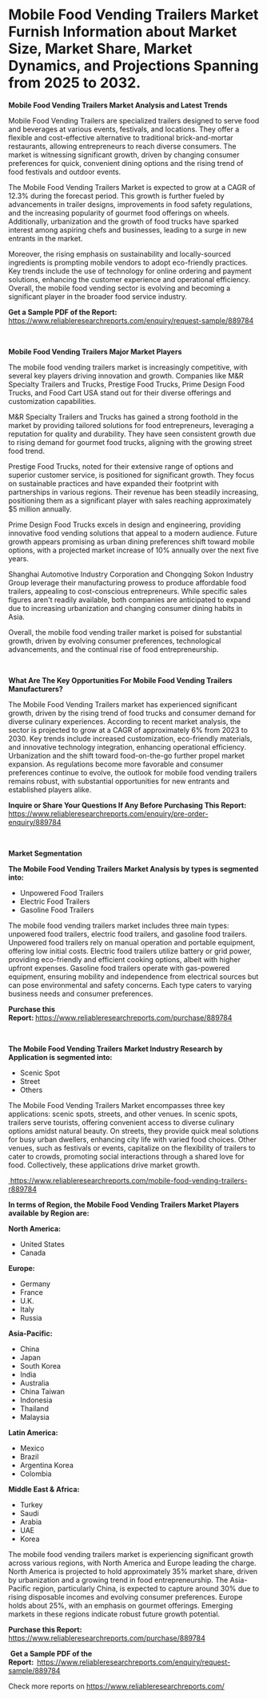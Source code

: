 <p><h1>Mobile Food Vending Trailers Market Furnish Information about Market Size, Market Share, Market Dynamics, and Projections Spanning from 2025 to 2032.</h1></p><p><strong>Mobile Food Vending Trailers Market Analysis and Latest Trends</strong></p>
<p><p>Mobile Food Vending Trailers are specialized trailers designed to serve food and beverages at various events, festivals, and locations. They offer a flexible and cost-effective alternative to traditional brick-and-mortar restaurants, allowing entrepreneurs to reach diverse consumers. The market is witnessing significant growth, driven by changing consumer preferences for quick, convenient dining options and the rising trend of food festivals and outdoor events. </p><p>The Mobile Food Vending Trailers Market is expected to grow at a CAGR of 12.3% during the forecast period. This growth is further fueled by advancements in trailer designs, improvements in food safety regulations, and the increasing popularity of gourmet food offerings on wheels. Additionally, urbanization and the growth of food trucks have sparked interest among aspiring chefs and businesses, leading to a surge in new entrants in the market. </p><p>Moreover, the rising emphasis on sustainability and locally-sourced ingredients is prompting mobile vendors to adopt eco-friendly practices. Key trends include the use of technology for online ordering and payment solutions, enhancing the customer experience and operational efficiency. Overall, the mobile food vending sector is evolving and becoming a significant player in the broader food service industry.</p></p>
<p><strong>Get a Sample PDF of the Report:&nbsp;</strong> <a href="https://www.reliableresearchreports.com/enquiry/request-sample/889784?utm_campaign=2954&utm_medium=2&utm_source=Github&utm_content=ia&utm_term=30032025&utm_id=mobile-food-vending-trailers">https://www.reliableresearchreports.com/enquiry/request-sample/889784</a></p>
<p>&nbsp;</p>
<p><strong>Mobile Food Vending Trailers Major Market Players</strong></p>
<p><p>The mobile food vending trailers market is increasingly competitive, with several key players driving innovation and growth. Companies like M&R Specialty Trailers and Trucks, Prestige Food Trucks, Prime Design Food Trucks, and Food Cart USA stand out for their diverse offerings and customization capabilities. </p><p>M&R Specialty Trailers and Trucks has gained a strong foothold in the market by providing tailored solutions for food entrepreneurs, leveraging a reputation for quality and durability. They have seen consistent growth due to rising demand for gourmet food trucks, aligning with the growing street food trend.</p><p>Prestige Food Trucks, noted for their extensive range of options and superior customer service, is positioned for significant growth. They focus on sustainable practices and have expanded their footprint with partnerships in various regions. Their revenue has been steadily increasing, positioning them as a significant player with sales reaching approximately $5 million annually.</p><p>Prime Design Food Trucks excels in design and engineering, providing innovative food vending solutions that appeal to a modern audience. Future growth appears promising as urban dining preferences shift toward mobile options, with a projected market increase of 10% annually over the next five years.</p><p>Shanghai Automotive Industry Corporation and Chongqing Sokon Industry Group leverage their manufacturing prowess to produce affordable food trailers, appealing to cost-conscious entrepreneurs. While specific sales figures aren't readily available, both companies are anticipated to expand due to increasing urbanization and changing consumer dining habits in Asia.</p><p>Overall, the mobile food vending trailer market is poised for substantial growth, driven by evolving consumer preferences, technological advancements, and the continual rise of food entrepreneurship.</p></p>
<p>&nbsp;</p>
<p><strong>What Are The Key Opportunities For Mobile Food Vending Trailers Manufacturers?</strong></p>
<p><p>The Mobile Food Vending Trailers market has experienced significant growth, driven by the rising trend of food trucks and consumer demand for diverse culinary experiences. According to recent market analysis, the sector is projected to grow at a CAGR of approximately 6% from 2023 to 2030. Key trends include increased customization, eco-friendly materials, and innovative technology integration, enhancing operational efficiency. Urbanization and the shift toward food-on-the-go further propel market expansion. As regulations become more favorable and consumer preferences continue to evolve, the outlook for mobile food vending trailers remains robust, with substantial opportunities for new entrants and established players alike.</p></p>
<p><strong>Inquire or Share Your Questions If Any Before Purchasing This Report:</strong> <a href="https://www.reliableresearchreports.com/enquiry/pre-order-enquiry/889784?utm_campaign=2954&utm_medium=2&utm_source=Github&utm_content=ia&utm_term=30032025&utm_id=mobile-food-vending-trailers">https://www.reliableresearchreports.com/enquiry/pre-order-enquiry/889784</a></p>
<p>&nbsp;</p>
<p><strong>Market Segmentation</strong></p>
<p><strong>The Mobile Food Vending Trailers Market Analysis by types is segmented into:</strong></p>
<p><ul><li>Unpowered Food Trailers</li><li>Electric Food Trailers</li><li>Gasoline Food Trailers</li></ul></p>
<p><p>The mobile food vending trailers market includes three main types: unpowered food trailers, electric food trailers, and gasoline food trailers. Unpowered food trailers rely on manual operation and portable equipment, offering low initial costs. Electric food trailers utilize battery or grid power, providing eco-friendly and efficient cooking options, albeit with higher upfront expenses. Gasoline food trailers operate with gas-powered equipment, ensuring mobility and independence from electrical sources but can pose environmental and safety concerns. Each type caters to varying business needs and consumer preferences.</p></p>
<p><strong>Purchase this Report:&nbsp;</strong><a href="https://www.reliableresearchreports.com/purchase/889784?utm_campaign=2954&utm_medium=2&utm_source=Github&utm_content=ia&utm_term=30032025&utm_id=mobile-food-vending-trailers">https://www.reliableresearchreports.com/purchase/889784</a></p>
<p>&nbsp;</p>
<p><strong>The Mobile Food Vending Trailers Market Industry Research by Application is segmented into:</strong></p>
<p><ul><li>Scenic Spot</li><li>Street</li><li>Others</li></ul></p>
<p><p>The Mobile Food Vending Trailers Market encompasses three key applications: scenic spots, streets, and other venues. In scenic spots, trailers serve tourists, offering convenient access to diverse culinary options amidst natural beauty. On streets, they provide quick meal solutions for busy urban dwellers, enhancing city life with varied food choices. Other venues, such as festivals or events, capitalize on the flexibility of trailers to cater to crowds, promoting social interactions through a shared love for food. Collectively, these applications drive market growth.</p></p>
<p><a href="https://www.reliableresearchreports.com/mobile-food-vending-trailers-r889784?utm_campaign=2954&utm_medium=2&utm_source=Github&utm_content=ia&utm_term=30032025&utm_id=mobile-food-vending-trailers">&nbsp;https://www.reliableresearchreports.com/mobile-food-vending-trailers-r889784</a></p>
<p><strong>In terms of Region, the Mobile Food Vending Trailers Market Players available by Region are:</strong></p>
<p>
    <p> <strong> North America: </strong>
        <ul>
            <li>United States</li>
            <li>Canada</li>
        </ul>
        </p> 
    <p> <strong> Europe: </strong>
        <ul>
            <li>Germany</li>
            <li>France</li>
            <li>U.K.</li>
            <li>Italy</li>
            <li>Russia</li>
        </ul>
        </p> 
    <p> <strong> Asia-Pacific: </strong>
        <ul>
            <li>China</li>
            <li>Japan</li>
            <li>South Korea</li>
            <li>India</li>
            <li>Australia</li>
            <li>China Taiwan</li>
            <li>Indonesia</li>
            <li>Thailand</li>
            <li>Malaysia</li>
        </ul>
        </p> 
    <p> <strong> Latin America: </strong>
        <ul>
            <li>Mexico</li>
            <li>Brazil</li>
            <li>Argentina Korea</li>
            <li>Colombia</li>
        </ul>
        </p> 
    <p> <strong> Middle East & Africa: </strong>
        <ul>
            <li>Turkey</li>
            <li>Saudi</li>
            <li>Arabia</li>
            <li>UAE</li>
            <li>Korea</li>
        </ul>
    </p>
    </p>
<p><p>The mobile food vending trailers market is experiencing significant growth across various regions, with North America and Europe leading the charge. North America is projected to hold approximately 35% market share, driven by urbanization and a growing trend in food entrepreneurship. The Asia-Pacific region, particularly China, is expected to capture around 30% due to rising disposable incomes and evolving consumer preferences. Europe holds about 25%, with an emphasis on gourmet offerings. Emerging markets in these regions indicate robust future growth potential.</p></p>
<p><strong>Purchase this Report: </strong><a href="https://www.reliableresearchreports.com/purchase/889784?utm_campaign=2954&utm_medium=2&utm_source=Github&utm_content=ia&utm_term=30032025&utm_id=mobile-food-vending-trailers">https://www.reliableresearchreports.com/purchase/889784</a></p>
<p>&nbsp;<strong>Get a Sample PDF of the Report:&nbsp;&nbsp;</strong><a href="https://www.reliableresearchreports.com/enquiry/request-sample/889784?utm_campaign=2954&utm_medium=2&utm_source=Github&utm_content=ia&utm_term=30032025&utm_id=mobile-food-vending-trailers">https://www.reliableresearchreports.com/enquiry/request-sample/889784</a></p>
<p><strong></strong></p>
<p>Check more reports on <a href="https://www.reliableresearchreports.com/?utm_campaign=2954&utm_medium=2&utm_source=Github&utm_content=ia&utm_term=30032025&utm_id=mobile-food-vending-trailers">https://www.reliableresearchreports.com/</a></p>